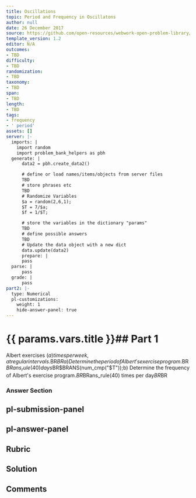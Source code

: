 ```yaml
---
title: Oscillations
topic: Period and Frequency in Oscillatons
author: null
date: 26 December 2017
source: https://github.com/open-resources/webwork-open-problem-library/tree/master/Contrib/BrockPhysics/College_Physics_Urone/16.Oscillatory_Motion_and_Waves/NU_D18_16_00_011.pg
template_version: 1.2
editor: N/A
outcomes:
- TBD
difficulty:
- TBD
randomization:
- TBD
taxonomy:
- TBD
span:
- TBD
length:
- TBD
tags:
- frequency
- ' period'
assets: []
server: |-
  imports: |
    import random
    import problem_bank_helpers as pbh
  generate: |
      data2 = pbh.create_data2()

      # define or load names/items/objects from server files
      TBD
      # store phrases etc
      TBD
      # Randomize Variables
      $a = random(2,6,1);
      $T = 7/$a;
      $f = 1/$T;

      # store the variables in the dictionary "params"
      TBD
      # define possible answers
      TBD
      # Update the data object with a new dict
      data.update(data2)
      prepare: |
      pass
  parse: |
      pass
  grade: |
      pass
part2: |-
  type: Numerical
  pl-customizations:
    weight: 1
    hide-answer-panel: true
---
```


# {{ params.vars.title }}## Part 1 
Albert exercises ($a) times per week, at regular intervals.$BR$BRa) Determine the period of Albert's exercise program.$BR$BRans_rule(40) days$BR$BRANS(num_cmp("$T"));b) Determine the frequency of Albert's exercise program.$BR$BRans_rule(40) times per day$BR$BR 


### Answer Section 


## pl-submission-panel 


## pl-answer-panel 


## Rubric 


## Solution 


## Comments 


